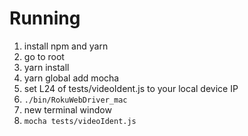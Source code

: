 # Running

1. install npm and yarn
2. go to root
3. yarn install
4. yarn global add mocha
5. set L24 of tests/videoIdent.js to your local device IP
6. `./bin/RokuWebDriver_mac`
7. new terminal window
8. `mocha tests/videoIdent.js`